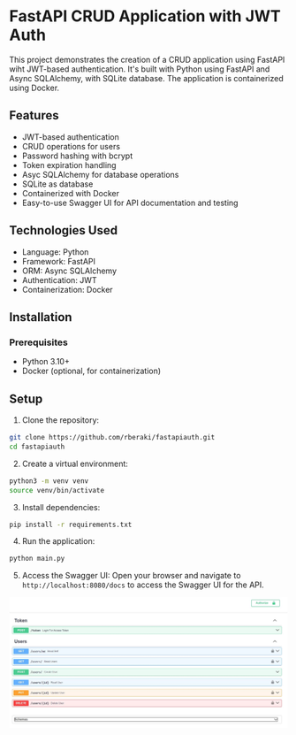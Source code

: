 # FastAPI CRUD Application with JWT Auth

This project demonstrates the creation of a CRUD application using FastAPI wiht JWT-based authentication. It's built with Python using FastAPI and Async SQLAlchemy, with SQLite database. The application is containerized using Docker.

## Features
- JWT-based authentication
- CRUD operations for users
- Password hashing with bcrypt
- Token expiration handling
- Asyc SQLAlchemy for database operations
- SQLite as database
- Containerized with Docker
- Easy-to-use Swagger UI for API documentation and testing

## Technologies Used
- Language: Python
- Framework: FastAPI
- ORM: Async SQLAlchemy
- Authentication: JWT
- Containerization: Docker

## Installation
### Prerequisites
- Python 3.10+
- Docker (optional, for containerization)

## Setup
1. Clone the repository:
```bash
git clone https://github.com/rberaki/fastapiauth.git
cd fastapiauth
```
2. Create a virtual environment:
```bash
python3 -m venv venv
source venv/bin/activate
```
3. Install dependencies:
```bash
pip install -r requirements.txt
```
4. Run the application:
```bash
python main.py
```
5. Access the Swagger UI:
Open your browser and navigate to `http://localhost:8080/docs` to access the Swagger UI for the API.

![Swagger UI](endpoints.JPG)
